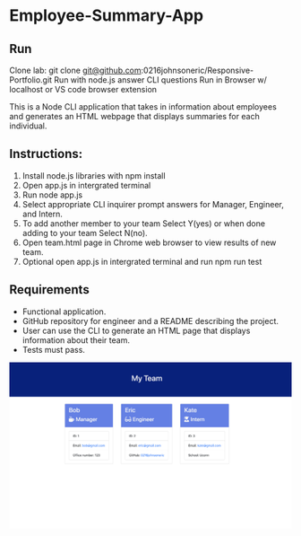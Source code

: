 # Employee-Summary-App

## Run
Clone lab: git clone git@github.com:0216johnsoneric/Responsive-Portfolio.git
Run with node.js answer CLI questions 
Run in Browser w/ localhost or VS code browser extension

This is a Node CLI application that takes in information about employees and generates an HTML webpage that displays summaries for each individual. 

## Instructions:
1) Install node.js libraries with npm install
2) Open app.js in intergrated terminal
3) Run node app.js
4) Select appropriate CLI inquirer prompt answers for Manager, Engineer, and Intern.
5) To add another member to your team Select Y(yes) or when done adding to your team Select N(no).
6) Open team.html page in Chrome web browser to view results of new team.
7) Optional open app.js in intergrated terminal and run npm run test

## Requirements

* Functional application.
* GitHub repository for engineer and a README describing the project.
* User can use the CLI to generate an HTML page that displays information about their team.
* Tests must pass.

<img src="Assets/Screen Shot 2020-10-13 at 8.05.42 PM.png"/>



